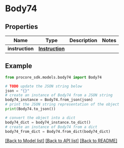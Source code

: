 # Body74


## Properties

Name | Type | Description | Notes
------------ | ------------- | ------------- | -------------
**instruction** | [**Instruction**](Instruction.md) |  | 

## Example

```python
from procore_sdk.models.body74 import Body74

# TODO update the JSON string below
json = "{}"
# create an instance of Body74 from a JSON string
body74_instance = Body74.from_json(json)
# print the JSON string representation of the object
print(Body74.to_json())

# convert the object into a dict
body74_dict = body74_instance.to_dict()
# create an instance of Body74 from a dict
body74_from_dict = Body74.from_dict(body74_dict)
```
[[Back to Model list]](../README.md#documentation-for-models) [[Back to API list]](../README.md#documentation-for-api-endpoints) [[Back to README]](../README.md)


